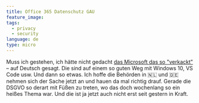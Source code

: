 ```yaml
---
title: Office 365 Datenschutz GAU
feature_image:
tags: 
  - privacy
  - security
language: de
type: micro
---
```


Muss ich gestehen, ich hätte nicht gedacht [das Microsoft das so "verkackt"](https://www.heise.de/hintergrund/Die-Datenschutz-GAUs-in-Office-365-4374551.html) – auf Deutsch gesagt. Die sind auf einem so guten Weg mit Windows 10, VS Code usw. Und dann so etwas. Ich hoffe die Behörden in 🇳🇱 und 🇩🇪 nehmen sich der Sache jetzt an und hauen da mal richtig drauf. Gerade die DSGVO so derart mit Füßen zu treten, wo das doch wochenlang so ein heißes Thema war. Und die ist ja jetzt auch nicht erst seit gestern in Kraft.
